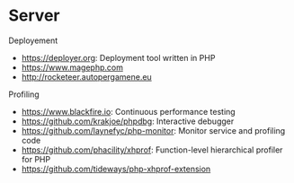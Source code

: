 # Server

Deployement
* https://deployer.org: Deployment tool written in PHP
* https://www.magephp.com
* http://rocketeer.autopergamene.eu

Profiling
* https://www.blackfire.io: Continuous performance testing
* https://github.com/krakjoe/phpdbg: Interactive debugger
* https://github.com/laynefyc/php-monitor: Monitor service and profiling code
* https://github.com/phacility/xhprof: Function-level hierarchical profiler for PHP
* https://github.com/tideways/php-xhprof-extension
